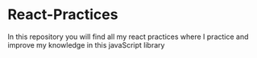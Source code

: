 # React-Practices
In this repository you will find all my react practices where I practice and improve my knowledge in this javaScript library
